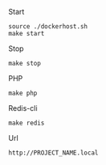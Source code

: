 Start

    source ./dockerhost.sh
    make start

Stop

    make stop

PHP

    make php

Redis-cli

    make redis

Url

    http://PROJECT_NAME.local


